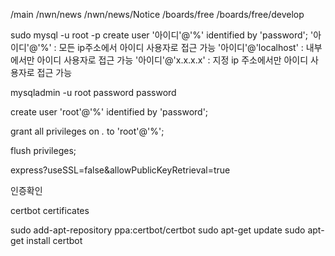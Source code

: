 /main
/nwn/news
/nwn/news/Notice
/boards/free
/boards/free/develop

sudo mysql -u root -p
create user '아이디'@'%' identified by 'password';
'아이디'@'%' : 모든 ip주소에서 아이디 사용자로 접근 가능
'아이디'@'localhost' : 내부에서만  아이디 사용자로 접근 가능
'아이디'@'x.x.x.x' : 지정 ip 주소에서만 아이디 사용자로 접근 가능

mysqladmin -u root password password

create user 'root'@'%' identified by 'password';

grant all privileges on *.* to 'root'@'%';

flush privileges;


express?useSSL=false&allowPublicKeyRetrieval=true




인증확인

certbot certificates


sudo add-apt-repository ppa:certbot/certbot
sudo apt-get update
sudo apt-get install certbot

